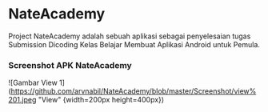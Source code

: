 # NateAcademy
Project NateAcademy adalah sebuah aplikasi sebagai penyelesaian tugas Submission Dicoding Kelas Belajar Membuat Aplikasi Android untuk Pemula.

### Screenshot APK NateAcademy
![Gambar View 1](https://github.com/arvnabil/NateAcademy/blob/master/Screenshot/view%201.jpeg "View" {width=200px height=400px})
